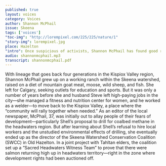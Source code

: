 ```yaml
---
published: true
layout: voices
category: Voices
author: Shannon McPhail
issue: Skeena
tags: ['voices']
"toc-img": "http://lorempixel.com/225/225/nature/1"
"story-img": lorempixel.jpg
place: Hazelton
"intro": Once suspicious of activists, Shannon McPhail has found good reason to join them and lead them.
audio: shannonmcphail.mp3
transcript: shannonmcphail.pdf
---
```

With lineage that goes back four generations in the Kispiox Valley region, Shannon McPhail grew up on a working ranch within the Skeena watershed, raised on a diet of mountain goat meat, moose, wild sheep, and fish.
She left for Calgary, seeking outlets for education and sports. But it was only a number of years before she and husband Steve left high-paying jobs in the city—she managed a fitness and nutrition center for women, and he worked as a welder—to move back to the Kispiox Valley, a place where the “community will rally together when needed.” 
As an editor of the local newspaper, McPhail, 37, was initially out to allay people of their fears of development—particularly Shell’s proposal to drill for coalbed methane in the headwaters region. But after learning about Shell’s refusal to hire local workers and the unstudied environmental effects of drilling, she eventually ended up as the director of the Skeena Watershed Conservation Coalition (SWCC) in Old Hazelton. In a joint project with Tahltan elders, the coalition set up a “Sacred Headwaters Witness Team” to prove that there were salmon returning high up in headwaters territory—right in the zone where development rights had been auctioned off.  
